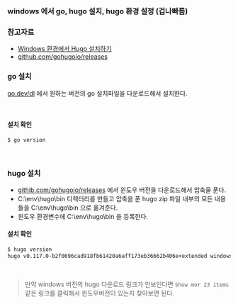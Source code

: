 ### windows 에서 go, hugo 설치, hugo 환경 설정 (겁나빠름)

### 참고자료

- [Windows 환경에서 Hugo 설치하기](https://010000.github.io/post/20191214_install_hugo_windows/)
- [github.com/gohugoio/releases](https://github.com/gohugoio/hugo/releases)



### go 설치

[go.dev/dl](https://go.dev/dl/) 에서 원하는 버전의 go 설치파일을 다운로드해서 설치한다.

<br>



#### 설치 확인

```bash
$ go version
```

<br>



### hugo 설치

- [githib.com/gohugoio/releases](https://github.com/gohugoio/hugo/releases) 에서 윈도우 버전을 다운로드해서 압축울 푼다.
- C:\\env\\hugo\\bin  디렉터리를 만들고 압축을 푼 hugo zip 파일 내부의 모든 내용들을 C:\\env\\hugo\\bin 으로 옮겨준다.
- 윈도우 환경변수에 C:\\env\\hugo\\bin 을 등록한다.



#### 설치 확인

```bash
$ hugo version
hugo v0.117.0-b2f0696cad918fb61420a6aff173eb36662b406e+extended windows/amd64 BuildDate=2023-08-07T12:49:48Z VendorInfo=gohugoio
```

<br>

> 만약 windows 버전의 hugo 다운로드 링크가 안보인다면 `Show mor 23 items` 같은 링크를 클릭해서 윈도우버전이 있는지 찾아보면 된다.

<br>





